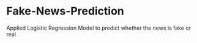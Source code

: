 # Fake-News-Prediction
Applied Logistic Regression Model to predict whether the news is fake or real
